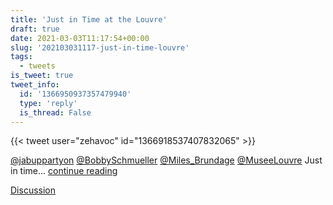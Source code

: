 ```yaml
---
title: 'Just in Time at the Louvre'
draft: true
date: 2021-03-03T11:17:54+00:00
slug: '202103031117-just-in-time-louvre'
tags:
  - tweets
is_tweet: true
tweet_info:
  id: '1366950937357479940'
  type: 'reply'
  is_thread: False
---
```




{{< tweet user="zehavoc" id="1366918537407832065" >}}

[@jabuppartyon](https://x.com/jabuppartyon) [@BobbySchmueller](https://x.com/BobbySchmueller) [@Miles_Brundage](https://x.com/Miles_Brundage) [@MuseeLouvre](https://x.com/MuseeLouvre) Just in time... [continue reading](urls[0])

[Discussion](https://x.com/sytelus/status/1366950937357479940)
